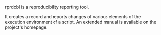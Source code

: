 rprdcbl is a reproducibility reporting tool.

It creates a record and reports changes of various elements of the execution
environment of a script. An extended manual is available on the project's 
homepage.
